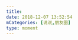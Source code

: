```yaml
---
title: 
date: 2018-12-07 13:52:54
mCategories: [说说,朋友圈]
type: moment
---
```


<div id="pics-20181207135254"></div>

<script src="/lib/moment/pics.js"></script>
<script>
var data = [
    {"link": "2018-12-07_000000.jpeg", "type": "shuoshuo"},
    {"link": "2018-12-07_000001.jpeg", "type": "shuoshuo"}
];
picsRender(data, "pics-20181207135254");
</script>
